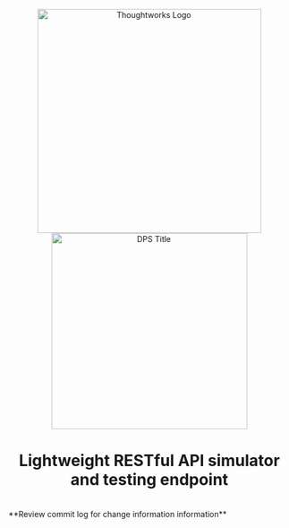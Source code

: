 <div align="center">
	<p>
		<img alt="Thoughtworks Logo" src="https://raw.githubusercontent.com/twplatformlabs/static/master/thoughtworks_flamingo_wave.png?sanitize=true" width=400 />
    <br />
		<img alt="DPS Title" src="https://raw.githubusercontent.com/twplatformlabs/static/master/EMPCPlatformStarterKitsImage.png" width=350/>
	</p>
  <h1>Lightweight RESTful API simulator and testing endpoint</h1>
</div>
<br />
**Review commit log for change information information**
